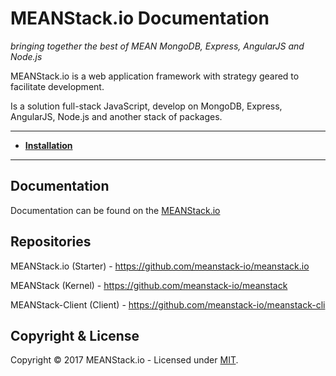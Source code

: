 # MEANStack.io Documentation
*bringing together the best of MEAN MongoDB, Express, AngularJS and Node.js*

MEANStack.io is a web application framework with strategy geared to facilitate development.

Is a solution full-stack JavaScript, develop on MongoDB, Express, AngularJS, Node.js and another stack of packages.

---

- [**Installation**](https://github.com/meanstack-io/meanstack-docs/blob/master/Installation.md)

---

## Documentation
Documentation can be found on the [MEANStack.io](http://meanstack.io/docs/)

## Repositories

MEANStack.io (Starter) - https://github.com/meanstack-io/meanstack.io

MEANStack (Kernel) - https://github.com/meanstack-io/meanstack

MEANStack-Client (Client) - https://github.com/meanstack-io/meanstack-cli

## Copyright & License

Copyright © 2017 MEANStack.io - Licensed under [MIT](https://github.com/meanstack-io/meanstack.io/blob/master/License).